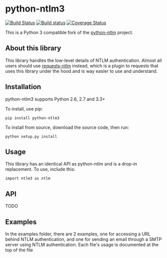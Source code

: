 python-ntlm3
============
[![Build Status](https://travis-ci.org/trustrachel/python-ntlm3.svg?branch=master)](https://travis-ci.org/trustrachel/python-ntlm) [![Build status](https://ci.appveyor.com/api/projects/status/jtgb7bk5mavgysmq?svg=true)](https://ci.appveyor.com/project/trustrachel/python-ntlm3)
 [![Coverage Status](https://img.shields.io/coveralls/trustrachel/python-ntlm3.svg)](https://coveralls.io/r/trustrachel/python-ntlm3)

This is a Python 3 compatible fork of the [python-ntlm](https://code.google.com/p/python-ntlm) project. 

About this library
------------------

This library handles the low-level details of NTLM authentication. Almost all users should use [requests-ntlm](https://github.com/requests/requests-ntlm) instead, which is a plugin to requests that uses this library under the hood and is way easier to use and understand. 

Installation
------------

python-ntlm3 supports Python 2.6, 2.7 and 3.3+ 

To install, use pip:

    pip install python-ntlm3

To install from source, download the source code, then run:

    python setup.py install
    
Usage
------------

This library has an identical API as python-ntlm and is a drop-in replacement. To use, include this:

    import ntlm3 as ntlm

API
----------

TODO


Examples
--------
In the examples folder, there are 2 examples, one for accessing a URL behind NTLM authentication, and one for sending an email through a SMTP server using NTLM authentication. Each file's usage is documented at the top of the file
